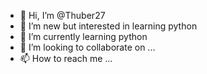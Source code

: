 - 👋 Hi, I’m @Thuber27
- 👀 I’m new but interested in learning python  
- 🌱 I’m currently learning python
- 💞️ I’m looking to collaborate on ...
- 📫 How to reach me ...

<!---
Thuber27/Thuber27 is a ✨ special ✨ repository because its `README.md` (this file) appears on your GitHub profile.
You can click the Preview link to take a look at your changes.
--->
